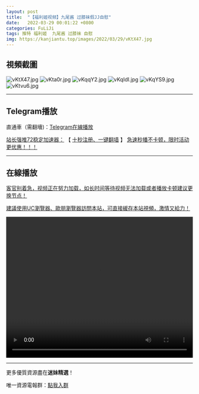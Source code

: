 ```yaml
---
layout: post
title:  "【福利姬视频】九尾酱 过膝袜假JJ自慰"
date:   2022-03-29 00:01:22 +0800
categories: FuLiJi
tags: 推特 福利姬  九尾酱 过膝袜 自慰
img: https://kanjiantu.top/images/2022/03/29/vKtX47.jpg
---
```



## 視頻截圖

![vKtX47.jpg](https://kanjiantu.top/images/2022/03/29/vKtX47.jpg)
![vKta0r.jpg](https://kanjiantu.top/images/2022/03/29/vKta0r.jpg)
![vKqqY2.jpg](https://kanjiantu.top/images/2022/03/29/vKqqY2.jpg)
![vKqIdI.jpg](https://kanjiantu.top/images/2022/03/29/vKqIdI.jpg)
![vKqYS9.jpg](https://kanjiantu.top/images/2022/03/29/vKqYS9.jpg)
![vKtvu6.jpg](https://kanjiantu.top/images/2022/03/29/vKtvu6.jpg)

* * *
## Telegram播放

直通車（需翻墻)：[Telegram在線播放](https://t.me/mimeijingxuan/120)

<u>站长强推72稳定加速器：</u> 【 [十秒注册、一键翻墙](https://72vpn.xyz/#/register?code=mimei) 】
<u>  急速秒播不卡顿，限时活动更优惠！！！</u>
* * *
## 在線播放
<u>客官别着急，视频正在努力加载，如长时间等待视频无法加载或者播放卡顿建议更换节点！</u>

<u>建議使用UC瀏覽器、歐朋瀏覽器訪問本站，可直接緩存本站視頻，激情又給力！</u>
<center><video src="https://cdn.publer.io/uploads/videos/6247f8c9db279732fb55c565/98503de210a83782d94a8e474940457b.mp4" width="100%" height="380px" controls="controls"></video></center>


* * *
更多優質資源盡在**迷妹精選**！

唯一資源電報群：[點我入群](https://t.me/mimeijingxuan)


